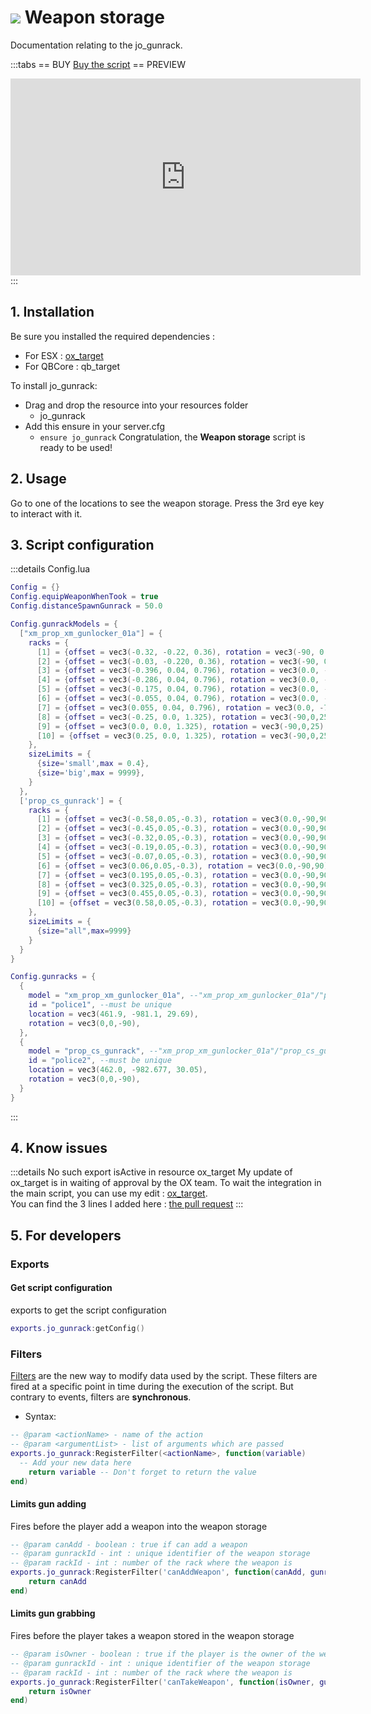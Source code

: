 # <img src="/images/gunrack.webp" /> Weapon storage
Documentation relating to the jo_gunrack.

:::tabs
== BUY
[Buy the script](https://jumpon-studios.com/fivem/weapon-storage)
== PREVIEW
<iframe width="560" height="315" src="https://www.youtube.com/embed/wN7W2RE8r4M?si=o_3URKrSNJNL9wKc" title="YouTube video player" frameborder="0" allow="accelerometer; autoplay; clipboard-write; encrypted-media; gyroscope; picture-in-picture; web-share" allowfullscreen></iframe>
:::

## 1. Installation
Be sure you installed the required dependencies :
- For ESX : [ox_target](https://github.com/KadDarem/ox_target/tree/isactive-export)
- For QBCore : qb_target

To install jo_gunrack:
- Drag and drop the resource into your resources folder
  - jo_gunrack 
- Add this ensure in your server.cfg
  - `ensure jo_gunrack`
Congratulation, the **Weapon storage** script is ready to be used!

## 2. Usage
Go to one of the locations to see the weapon storage. Press the 3rd eye key to interact with it.

## 3. Script configuration

:::details Config.lua
```lua
Config = {}
Config.equipWeaponWhenTook = true
Config.distanceSpawnGunrack = 50.0

Config.gunrackModels = {
  ["xm_prop_xm_gunlocker_01a"] = {
    racks = {
      [1] = {offset = vec3(-0.32, -0.22, 0.36), rotation = vec3(-90, 0.0, 0.0), size = "small", autoAdjustDimension = "y"},
      [2] = {offset = vec3(-0.03, -0.220, 0.36), rotation = vec3(-90, 0.0, 0.0), size = "small", autoAdjustDimension = "y"},
      [3] = {offset = vec3(-0.396, 0.04, 0.796), rotation = vec3(0.0, -70, 90), size = "big", autoAdjustDimension = false},
      [4] = {offset = vec3(-0.286, 0.04, 0.796), rotation = vec3(0.0, -70, 90), size = "big", autoAdjustDimension = false},
      [5] = {offset = vec3(-0.175, 0.04, 0.796), rotation = vec3(0.0, -70, 90), size = "big", autoAdjustDimension = false},
      [6] = {offset = vec3(-0.055, 0.04, 0.796), rotation = vec3(0.0, -70, 90), size = "big", autoAdjustDimension = false},
      [7] = {offset = vec3(0.055, 0.04, 0.796), rotation = vec3(0.0, -70, 90), size = "big", autoAdjustDimension = false},
      [8] = {offset = vec3(-0.25, 0.0, 1.325), rotation = vec3(-90,0,25), size = "small", autoAdjustDimension = "y"},
      [9] = {offset = vec3(0.0, 0.0, 1.325), rotation = vec3(-90,0,25), size = "small", autoAdjustDimension = "y"},
      [10] = {offset = vec3(0.25, 0.0, 1.325), rotation = vec3(-90,0,25), size = "small", autoAdjustDimension = "y"},
    },
    sizeLimits = {
      {size='small',max = 0.4},
      {size='big',max = 9999},
    }
  },
  ['prop_cs_gunrack'] = {
    racks = {
      [1] = {offset = vec3(-0.58,0.05,-0.3), rotation = vec3(0.0,-90,90), size="all", autoAdjustDimension = "x"},
      [2] = {offset = vec3(-0.45,0.05,-0.3), rotation = vec3(0.0,-90,90), size="all", autoAdjustDimension = "x"},
      [3] = {offset = vec3(-0.32,0.05,-0.3), rotation = vec3(0.0,-90,90), size="all", autoAdjustDimension = "x"},
      [4] = {offset = vec3(-0.19,0.05,-0.3), rotation = vec3(0.0,-90,90), size="all", autoAdjustDimension = "x"},
      [5] = {offset = vec3(-0.07,0.05,-0.3), rotation = vec3(0.0,-90,90), size="all", autoAdjustDimension = "x"},
      [6] = {offset = vec3(0.06,0.05,-0.3), rotation = vec3(0.0,-90,90), size="all", autoAdjustDimension = "x"},
      [7] = {offset = vec3(0.195,0.05,-0.3), rotation = vec3(0.0,-90,90), size="all", autoAdjustDimension = "x"},
      [8] = {offset = vec3(0.325,0.05,-0.3), rotation = vec3(0.0,-90,90), size="all", autoAdjustDimension = "x"},
      [9] = {offset = vec3(0.455,0.05,-0.3), rotation = vec3(0.0,-90,90), size="all", autoAdjustDimension = "x"},
      [10] = {offset = vec3(0.58,0.05,-0.3), rotation = vec3(0.0,-90,90), size="all", autoAdjustDimension = "x"},
    },
    sizeLimits = {
      {size="all",max=9999}
    }
  }
}

Config.gunracks = {
  {
    model = "xm_prop_xm_gunlocker_01a", --"xm_prop_xm_gunlocker_01a"/"prop_cs_gunrack"
    id = "police1", --must be unique
    location = vec3(461.9, -981.1, 29.69),
    rotation = vec3(0,0,-90),
  },
  {
    model = "prop_cs_gunrack", --"xm_prop_xm_gunlocker_01a"/"prop_cs_gunrack"
    id = "police2", --must be unique
    location = vec3(462.0, -982.677, 30.05),
    rotation = vec3(0,0,-90),
  }
}
```
:::

## 4. Know issues
:::details No such export isActive in resource ox_target
My update of ox_target is in waiting of approval by the OX team. To wait the integration in the main script, you can use my edit : [ox_target](https://github.com/KadDarem/ox_target/tree/isactive-export).<br>
You can find the 3 lines I added here : [the pull request](https://github.com/overextended/ox_target/pull/133/commits/6573d595b86fc41d9bc815795f6ae4ab3bcc3852)
:::

## 5. For developers

### Exports

#### <Badge type="shared" text="Shared" /> Get script configuration
exports to get the script configuration
```lua
exports.jo_gunrack:getConfig()
```

### Filters

[Filters](/DeveloperResources/filters) are the new way to modify data used by the script. These filters are fired at a specific point in time during the execution of the script. But contrary to events, filters are **synchronous**. 

- Syntax: 
```lua
-- @param <actionName> - name of the action
-- @param <argumentList> - list of arguments which are passed
exports.jo_gunrack:RegisterFilter(<actionName>, function(variable)
  -- Add your new data here
	return variable -- Don't forget to return the value
end)
```

#### <Badge type="client" text="Client" /> Limits gun adding
Fires before the player add a weapon into the weapon storage
```lua
-- @param canAdd - boolean : true if can add a weapon
-- @param gunrackId - int : unique identifier of the weapon storage
-- @param rackId - int : number of the rack where the weapon is
exports.jo_gunrack:RegisterFilter('canAddWeapon', function(canAdd, gunrackId, rackId)
	return canAdd
end)
```
#### <Badge type="client" text="Client" /> Limits gun grabbing
Fires before the player takes a weapon stored in the weapon storage
```lua
-- @param isOwner - boolean : true if the player is the owner of the weapon
-- @param gunrackId - int : unique identifier of the weapon storage
-- @param rackId - int : number of the rack where the weapon is
exports.jo_gunrack:RegisterFilter('canTakeWeapon', function(isOwner, gunrackId, rackId)
	return isOwner
end)
```